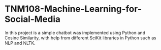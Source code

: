 # TNM108-Machine-Learning-for-Social-Media
In this project is a simple chatbot was implemented using Python and Cosine Similarity, with help from different SciKit libraries in Python such as NLP and NLTK. 
